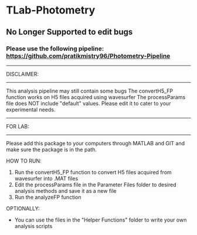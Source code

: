 # TLab-Photometry

## No Longer Supported to edit bugs

### Please use the following pipeline: https://github.com/pratikmistry96/Photometry-Pipeline

******************************
DISCLAIMER: 
*****************************

This analysis pipeline may still contain some bugs
The convertH5_FP function works on H5 files acquired using wavesurfer
The processParams file does NOT include "default" values. Please edit it to cater to your experimental needs.
******************************
FOR LAB: 
******************************
Please add this package to your computers through MATLAB and GIT and make sure the package is in the path.

HOW TO RUN:

1. Run the convertH5_FP function to convert H5 files acquired from wavesurfer into .MAT files
2. Edit the processParams file in the Parameter Files folder to desired analysis methods and save it as a new file
3. Run the analyzeFP function

OPTIONALLY:
- You can use the files in the "Helper Functions" folder to write your own analysis scripts
